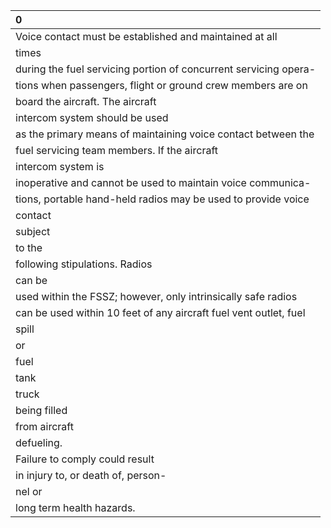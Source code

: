 | 0                                                                 |
|:------------------------------------------------------------------|
| Voice contact must be established and maintained at all           |
| times                                                             |
| during the fuel servicing portion of concurrent servicing opera-  |
| tions when passengers, flight or ground crew members are on       |
| board the aircraft. The aircraft                                  |
| intercom system should be used                                    |
| as the primary means of maintaining voice contact between the     |
| fuel servicing team members. If the aircraft                      |
| intercom system is                                                |
| inoperative and cannot be used to maintain voice communica-       |
| tions, portable hand-held radios may be used to provide voice     |
| contact                                                           |
| subject                                                           |
| to the                                                            |
| following stipulations. Radios                                    |
| can be                                                            |
| used within the FSSZ; however, only intrinsically safe radios     |
| can be used within 10 feet of any aircraft fuel vent outlet, fuel |
| spill                                                             |
| or                                                                |
| fuel                                                              |
| tank                                                              |
| truck                                                             |
| being filled                                                      |
| from aircraft                                                     |
| defueling.                                                        |
| Failure to comply could result                                    |
| in injury to, or death of, person-                                |
| nel or                                                            |
| long term health hazards.                                         |